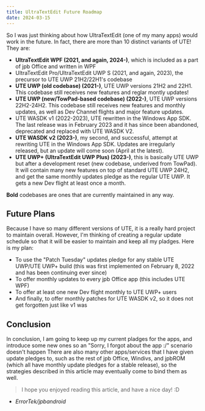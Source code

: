 ```yaml
---
title: UltraTextEdit Future Roadmap
date: 2024-03-15
---
```


So I was just thinking about how UltraTextEdit (one of my many apps) would work in the future. In fact, there are more than 10 distinct variants of UTE!
They are:
- **UltraTextEdit WPF (2021, and again, 2024-)**, which is included as a part of jpb Office and written in WPF
- UltraTextEdit Pro/UltraTextEdit UWP S (2021, and again, 2023), the precursor to UTE UWP 21H2/22H1's codebase
- **UTE UWP (old codebase) (2021-)**, UTE UWP versions 21H2 and 22H1. This codebase still receives new features and reglar montly updates!
- **UTE UWP (new/TowPad-based codebase) (2022-)**, UTE UWP versions 22H2-24H2. This codebase still receives new features and monthly updates, as well as Dev Channel flights and major feature updates.
- UTE WASDK v1 (2022-2023), UTE rewritten in the Windows App SDK. The last release was in February 2023 and it has since been abandoned, deprecated and replaced with UTE WASDK V2.
- **UTE WASDK v2 (2023-)**, my second, and successful, attempt at rewriting UTE in the Windows App SDK. Updates are irregularly released, but an update will come soon (April at the latest).
- **UTE UWP+ (UltraTextEdit UWP Plus) (2023-)**, this is basically UTE UWP but after a development reset (new codebase, underived from TowPad). It will contain many new features on top of standard UTE UWP 24H2, and get the same monthly updates pledge as the regular UTE UWP. It gets a new Dev flight at least once a month.

**Bold** codebases are ones that are currently maintained in any way.

## Future Plans
Because I have so many different versions of UTE, it is a really hard project to maintain overall. However, I'm thinking of creating a regular update schedule so that it will be easier to maintain and keep all my pladges.
Here is my plan:
- To use the "Patch Tuesday" updates pledge for any stable UTE UWP/UTE UWP+ build (this was first implemented on February 8, 2022 and has been continuing ever since)
- To offer monthly updates to every jpb Office app (this includes UTE WPF)
- To offer at least one new Dev flight monthly to UTE UWP+ users
- And finally, to offer monthly patches for UTE WASDK v2, so it does not get forgotten just like v1 was

## Conclusion
In conclusion, I am going to keep up my current pladges for the apps, and introduce some new ones so an "Sorry, I forgot about the app :/" scenario doesn't happen
There are also many other apps/services that I have given update pledges to, such as the rest of jpb Office, Windivs, and jpbROM (which all have monthly update pledges for a stable release), so the strategies described in this article may eventually come to bind them as well.

> I hope you enjoyed reading this article, and have a nice day! :D
- *ErrorTek/jpbandroid*